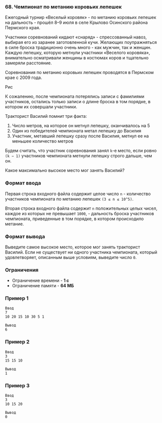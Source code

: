 ### 68. Чемпионат по метанию коровьих лепешек
Ежегодный турнир «Веселый коровяк» - по метанию коровьих лепешек на дальность - прошёл 8–9 июля в селе Крылово Осинского района Пермского края.

Участники соревнований кидают «снаряд» - спрессованный навоз, выбирая его из заранее заготовленной кучи. Желающих поупражняться в силе броска традиционно очень много - как мужчин, так и женщин. Каждую лепешку, которую метнули участники «Веселого коровяка», внимательно осматривали женщины в костюмах коров и тщательно замеряли расстояние.

Соревнования по метанию коровьих лепешек проводятся в Пермском крае с 2009 года.

Рис

К сожалению, после чемпионата потерялись записи с фамилиями участников, остались только записи о длине броска в том порядке, в котором их совершали участники.

Тракторист Василий помнит три факта:

1. Число метров, на которое он метнул лепешку, оканчивалось на 5
2. Один из победителей чемпионата метал лепешку до Василия
3. Участник, метавший лепешку сразу после Василия, метнул ее на меньшее количество метров

Будем считать, что участник соревнования занял `k`-е место, если ровно `(k − 1)` участников чемпионата метнули лепешку строго дальше, чем он.

Какое максимально высокое место мог занять Василий?

### Формат ввода
Первая строка входного файла содержит целое число `n` - количество участников чемпионата по метанию лепешек `(3 ≤ n ≤ 10^5)`.

Вторая строка входного файла содержит `n` положительных целых чисел, каждое из которых не превышает `1000`, - дальность броска участников чемпионата, приведенные в том порядке, в котором происходило метание.

### Формат вывода
Выведите самое высокое место, которое мог занять тракторист Василий. Если не существует ни одного участника чемпионата, который удовлетворяет, описанным выше условиям, выведите число `0`.

### Ограничения
- Ограничение времени - **1 с**
- Ограничение памяти - **64 МБ**

### Пример 1
```
Ввод
7
10 20 15 10 30 5 1

Вывод
6
```

### Пример 2
```
Ввод
3
15 15 10

Вывод
1
```

### Пример 3
```
Ввод
3
10 15 20

Вывод
0
```
